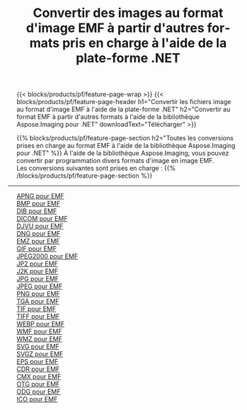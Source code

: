 ﻿---
title: Convertir des images au format d'image EMF à partir d'autres formats pris en charge à l'aide de la plate-forme .NET 
weight: 3920
url: /fr/net/conversion/to/emf 
lang: fr
langdirlevel: 2
locales: zh-hans,ja,it,ru,de,es,fr,nl,id,lt,pl,pt,vi,tr,ko,zh-hant,ar,hi,th,sv,cs,uk,he
description: En utilisant Aspose.Imaging pour la bibliothèque .NET, il est facile de convertir en EMF à partir d'autres formats d'image pris en charge
---

{{< blocks/products/pf/feature-page-wrap >}}
{{< blocks/products/pf/feature-page-header h1="Convertir les fichiers image au format d'image EMF à l'aide de la plate-forme .NET" h2="Convertir au format EMF à partir d'autres formats à l'aide de la bibliothèque Aspose.Imaging pour .NET" downloadText="Télécharger" >}}


{{% blocks/products/pf/feature-page-section  h2="Toutes les conversions prises en charge au format EMF à l'aide de la bibliothèque Aspose.Imaging pour .NET" %}}
À l'aide de la bibliothèque Aspose.Imaging, vous pouvez convertir par programmation divers formats d'image en image EMF.
<br/>
Les conversions suivantes sont prises en charge :
{{% /blocks/products/pf/feature-page-section %}}
<div class="container-fluid productfamilypage bg-gray">
    <div class="convertypes bg-gray agp-content section">
        <div class="container">
		<hr style="margin-left:-20px;"/>
		<div class="row other-converters">
		    <div class='col-md-2 other-converter remove-lp remove-rp'><a href="/imaging/fr/net/conversion/apng-to-emf" >APNG pour EMF</a></div>
<div class='col-md-2 other-converter remove-lp remove-rp'><a href="/imaging/fr/net/conversion/bmp-to-emf" >BMP pour EMF</a></div>
<div class='col-md-2 other-converter remove-lp remove-rp'><a href="/imaging/fr/net/conversion/dib-to-emf" >DIB pour EMF</a></div>
<div class='col-md-2 other-converter remove-lp remove-rp'><a href="/imaging/fr/net/conversion/dicom-to-emf" >DICOM pour EMF</a></div>
<div class='col-md-2 other-converter remove-lp remove-rp'><a href="/imaging/fr/net/conversion/djvu-to-emf" >DJVU pour EMF</a></div>
<div class='col-md-2 other-converter remove-lp remove-rp'><a href="/imaging/fr/net/conversion/dng-to-emf" >DNG pour EMF</a></div>
<div class='col-md-2 other-converter remove-lp remove-rp'><a href="/imaging/fr/net/conversion/emz-to-emf" >EMZ pour EMF</a></div>
<div class='col-md-2 other-converter remove-lp remove-rp'><a href="/imaging/fr/net/conversion/gif-to-emf" >GIF pour EMF</a></div>
<div class='col-md-2 other-converter remove-lp remove-rp'><a href="/imaging/fr/net/conversion/jpeg2000-to-emf" >JPEG2000 pour EMF</a></div>
<div class='col-md-2 other-converter remove-lp remove-rp'><a href="/imaging/fr/net/conversion/jp2-to-emf" >JP2 pour EMF</a></div>
<div class='col-md-2 other-converter remove-lp remove-rp'><a href="/imaging/fr/net/conversion/j2k-to-emf" >J2K pour EMF</a></div>
<div class='col-md-2 other-converter remove-lp remove-rp'><a href="/imaging/fr/net/conversion/jpg-to-emf" >JPG pour EMF</a></div>
<div class='col-md-2 other-converter remove-lp remove-rp'><a href="/imaging/fr/net/conversion/jpeg-to-emf" >JPEG pour EMF</a></div>
<div class='col-md-2 other-converter remove-lp remove-rp'><a href="/imaging/fr/net/conversion/png-to-emf" >PNG pour EMF</a></div>
<div class='col-md-2 other-converter remove-lp remove-rp'><a href="/imaging/fr/net/conversion/tga-to-emf" >TGA pour EMF</a></div>
<div class='col-md-2 other-converter remove-lp remove-rp'><a href="/imaging/fr/net/conversion/tif-to-emf" >TIF pour EMF</a></div>
<div class='col-md-2 other-converter remove-lp remove-rp'><a href="/imaging/fr/net/conversion/tiff-to-emf" >TIFF pour EMF</a></div>
<div class='col-md-2 other-converter remove-lp remove-rp'><a href="/imaging/fr/net/conversion/webp-to-emf" >WEBP pour EMF</a></div>
<div class='col-md-2 other-converter remove-lp remove-rp'><a href="/imaging/fr/net/conversion/wmf-to-emf" >WMF pour EMF</a></div>
<div class='col-md-2 other-converter remove-lp remove-rp'><a href="/imaging/fr/net/conversion/wmz-to-emf" >WMZ pour EMF</a></div>
<div class='col-md-2 other-converter remove-lp remove-rp'><a href="/imaging/fr/net/conversion/svg-to-emf" >SVG pour EMF</a></div>
<div class='col-md-2 other-converter remove-lp remove-rp'><a href="/imaging/fr/net/conversion/svgz-to-emf" >SVGZ pour EMF</a></div>
<div class='col-md-2 other-converter remove-lp remove-rp'><a href="/imaging/fr/net/conversion/eps-to-emf" >EPS pour EMF</a></div>
<div class='col-md-2 other-converter remove-lp remove-rp'><a href="/imaging/fr/net/conversion/cdr-to-emf" >CDR pour EMF</a></div>
<div class='col-md-2 other-converter remove-lp remove-rp'><a href="/imaging/fr/net/conversion/cmx-to-emf" >CMX pour EMF</a></div>
<div class='col-md-2 other-converter remove-lp remove-rp'><a href="/imaging/fr/net/conversion/otg-to-emf" >OTG pour EMF</a></div>
<div class='col-md-2 other-converter remove-lp remove-rp'><a href="/imaging/fr/net/conversion/odg-to-emf" >ODG pour EMF</a></div>
<div class='col-md-2 other-converter remove-lp remove-rp'><a href="/imaging/fr/net/conversion/ico-to-emf" >ICO pour EMF</a></div>
                </div>
        </div>
    </div>
</div>
<br/>


